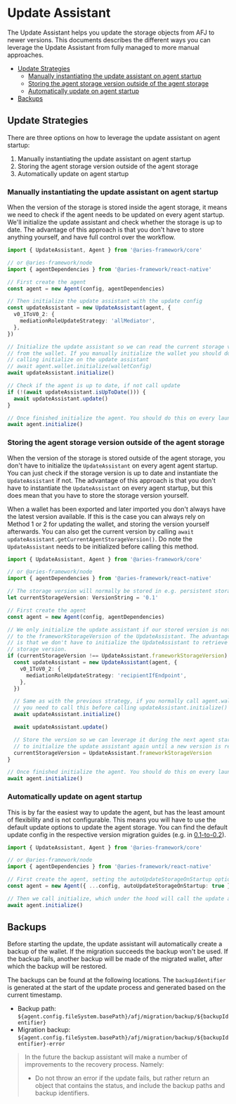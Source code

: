 # Update Assistant

The Update Assistant helps you update the storage objects from AFJ to newer versions. This documents describes the different ways you can leverage the Update Assistant from fully managed to more manual approaches.

- [Update Strategies](#update-strategies)
  - [Manually instantiating the update assistant on agent startup](#manually-instantiating-the-update-assistant-on-agent-startup)
  - [Storing the agent storage version outside of the agent storage](#storing-the-agent-storage-version-outside-of-the-agent-storage)
  - [Automatically update on agent startup](#automatically-update-on-agent-startup)
- [Backups](#backups)

## Update Strategies

There are three options on how to leverage the update assistant on agent startup:

1. Manually instantiating the update assistant on agent startup
2. Storing the agent storage version outside of the agent storage
3. Automatically update on agent startup

### Manually instantiating the update assistant on agent startup

When the version of the storage is stored inside the agent storage, it means we need to check if the agent needs to be updated on every agent startup. We'll initialize the update assistant and check whether the storage is up to date. The advantage of this approach is that you don't have to store anything yourself, and have full control over the workflow.

```ts
import { UpdateAssistant, Agent } from '@aries-framework/core'

// or @aries-framework/node
import { agentDependencies } from '@aries-framework/react-native'

// First create the agent
const agent = new Agent(config, agentDependencies)

// Then initialize the update assistant with the update config
const updateAssistant = new UpdateAssistant(agent, {
  v0_1ToV0_2: {
    mediationRoleUpdateStrategy: 'allMediator',
  },
})

// Initialize the update assistant so we can read the current storage version
// from the wallet. If you manually initialize the wallet you should do this _before_
// calling initialize on the update assistant
// await agent.wallet.initialize(walletConfig)
await updateAssistant.initialize()

// Check if the agent is up to date, if not call update
if (!(await updateAssistant.isUpToDate())) {
  await updateAssistant.update()
}

// Once finished initialize the agent. You should do this on every launch of the agent
await agent.initialize()
```

### Storing the agent storage version outside of the agent storage

When the version of the storage is stored outside of the agent storage, you don't have to initialize the `UpdateAssistant` on every agent agent startup. You can just check if the storage version is up to date and instantiate the `UpdateAssistant` if not. The advantage of this approach is that you don't have to instantiate the `UpdateAssistant` on every agent startup, but this does mean that you have to store the storage version yourself.

When a wallet has been exported and later imported you don't always have the latest version available. If this is the case you can always rely on Method 1 or 2 for updating the wallet, and storing the version yourself afterwards. You can also get the current version by calling `await updateAssistant.getCurrentAgentStorageVersion()`. Do note the `UpdateAssistant` needs to be initialized before calling this method.

```ts
import { UpdateAssistant, Agent } from '@aries-framework/core'

// or @aries-framework/node
import { agentDependencies } from '@aries-framework/react-native'

// The storage version will normally be stored in e.g. persistent storage on a mobile device
let currentStorageVersion: VersionString = '0.1'

// First create the agent
const agent = new Agent(config, agentDependencies)

// We only initialize the update assistant if our stored version is not equal
// to the frameworkStorageVersion of the UpdateAssistant. The advantage of this
// is that we don't have to initialize the UpdateAssistant to retrieve the current
// storage version.
if (currentStorageVersion !== UpdateAssistant.frameworkStorageVersion) {
  const updateAssistant = new UpdateAssistant(agent, {
    v0_1ToV0_2: {
      mediationRoleUpdateStrategy: 'recipientIfEndpoint',
    },
  })

  // Same as with the previous strategy, if you normally call agent.wallet.initialize() manually
  // you need to call this before calling updateAssistant.initialize()
  await updateAssistant.initialize()

  await updateAssistant.update()

  // Store the version so we can leverage it during the next agent startup and don't have
  // to initialize the update assistant again until a new version is released
  currentStorageVersion = UpdateAssistant.frameworkStorageVersion
}

// Once finished initialize the agent. You should do this on every launch of the agent
await agent.initialize()
```

### Automatically update on agent startup

This is by far the easiest way to update the agent, but has the least amount of flexibility and is not configurable. This means you will have to use the default update options to update the agent storage. You can find the default update config in the respective version migration guides (e.g. in [0.1-to-0.2](/guides/updating/versions/0.1-to-0.2.md)).

```ts
import { UpdateAssistant, Agent } from '@aries-framework/core'

// or @aries-framework/node
import { agentDependencies } from '@aries-framework/react-native'

// First create the agent, setting the autoUpdateStorageOnStartup option to true
const agent = new Agent({ ...config, autoUpdateStorageOnStartup: true }, agentDependencies)

// Then we call initialize, which under the hood will call the update assistant if the storage is not update to date.
await agent.initialize()
```

## Backups

Before starting the update, the update assistant will automatically create a backup of the wallet. If the migration succeeds the backup won't be used. If the backup fails, another backup will be made of the migrated wallet, after which the backup will be restored.

The backups can be found at the following locations. The `backupIdentifier` is generated at the start of the update process and generated based on the current timestamp.

- Backup path: `${agent.config.fileSystem.basePath}/afj/migration/backup/${backupIdentifier}`
- Migration backup: `${agent.config.fileSystem.basePath}/afj/migration/backup/${backupIdentifier}-error`

> In the future the backup assistant will make a number of improvements to the recovery process. Namely:
>
> - Do not throw an error if the update fails, but rather return an object that contains the status, and include the backup paths and backup identifiers.
